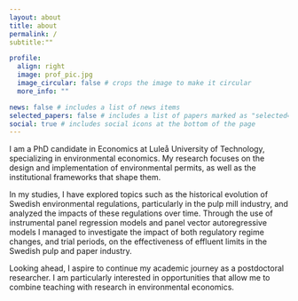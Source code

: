 ```yaml
---
layout: about
title: about
permalink: /
subtitle:""

profile:
  align: right
  image: prof_pic.jpg
  image_circular: false # crops the image to make it circular
  more_info: ""

news: false # includes a list of news items
selected_papers: false # includes a list of papers marked as "selected={true}"
social: true # includes social icons at the bottom of the page
---
```


I am a PhD candidate in Economics at Luleå University of Technology, specializing in environmental economics. My research focuses on the design and implementation of environmental permits, as well as the institutional frameworks that shape them.

In my studies, I have explored topics such as the historical evolution of Swedish environmental regulations, particularly in the pulp mill industry, and analyzed the impacts of these regulations over time. Through the use of instrumental panel regression models and panel vector autoregressive models I managed to investigate the impact of both regulatory regime changes, and trial periods, on the effectiveness of effluent limits in the Swedish pulp and paper industry.

Looking ahead, I aspire to continue my academic journey as a postdoctoral researcher. I am particularly interested in opportunities that allow me to combine teaching with research in environmental economics.
